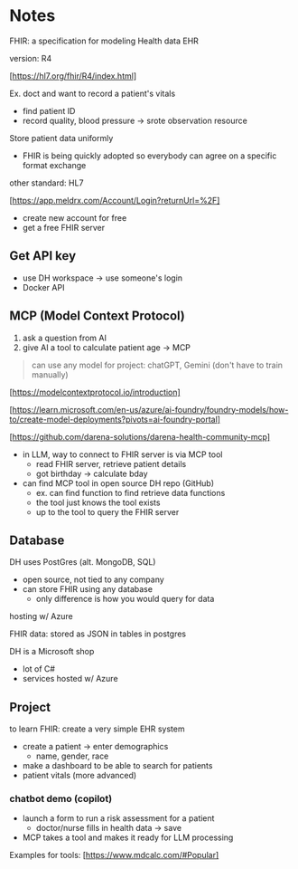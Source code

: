 # Notes

FHIR: a specification for modeling Health data EHR

version: R4

[https://hl7.org/fhir/R4/index.html]

Ex. doct and want to record a patient's vitals

- find patient ID
- record quality, blood pressure -> srote observation resource

Store patient data uniformly

- FHIR is being quickly adopted so everybody can agree on a specific format exchange

other standard: HL7

[https://app.meldrx.com/Account/Login?returnUrl=%2F]

- create new account for free
- get a free FHIR server

## Get API key

- use DH workspace -> use someone's login
- Docker API

## MCP (Model Context Protocol)

1. ask a question from AI
2. give AI a tool to calculate patient age -> MCP

> can use any model for project: chatGPT, Gemini (don't have to train manually)

[https://modelcontextprotocol.io/introduction]

[https://learn.microsoft.com/en-us/azure/ai-foundry/foundry-models/how-to/create-model-deployments?pivots=ai-foundry-portal]

[https://github.com/darena-solutions/darena-health-community-mcp]

- in LLM, way to connect to FHIR server is via MCP tool
  - read FHIR server, retrieve patient details
  - got birthday -> calculate bday
- can find MCP tool in open source DH repo (GitHub)
  - ex. can find function to find retrieve data functions
  - the tool just knows the tool exists
  - up to the tool to query the FHIR server

## Database

DH uses PostGres (alt. MongoDB, SQL)

- open source, not tied to any company
- can store FHIR using any database
  - only difference is how you would query for data

hosting w/ Azure

FHIR data: stored as JSON in tables in postgres

DH is a Microsoft shop

- lot of C#
- services hosted w/ Azure

## Project

to learn FHIR: create a very simple EHR system

- create a patient -> enter demographics
  - name, gender, race
- make a dashboard to be able to search for patients
- patient vitals (more advanced)

### chatbot demo (copilot)

- launch a form to run a risk assessment for a patient
  - doctor/nurse fills in health data -> save
- MCP takes a tool and makes it ready for LLM processing

Examples for tools:
[https://www.mdcalc.com/#Popular]
